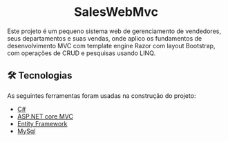 <h1 align="center">SalesWebMvc</h1>

<p>
Este projeto é um pequeno sistema web de gerenciamento de vendedores, seus departamentos e suas vendas,
onde aplico os fundamentos de desenvolvimento MVC com template engine Razor com layout Bootstrap, com operações de CRUD e pesquisas usando LINQ.
</p>


## 🛠 Tecnologias
As seguintes ferramentas foram usadas na construção do projeto:

- [C#](https://docs.microsoft.com/pt-br/dotnet/csharp/)
- [ASP.NET core MVC](https://docs.microsoft.com/pt-br/aspnet/core/tutorials/first-mvc-app/start-mvc?view=aspnetcore-5.0&tabs=visual-studio)
- [Entity Framework](https://docs.microsoft.com/pt-br/ef/)
- [MySql](https://www.mysql.com/)
